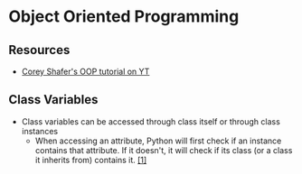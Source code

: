 # Object Oriented Programming

## Resources
- [Corey Shafer's OOP tutorial on YT](https://www.youtube.com/watch?v=ZDa-Z5JzLYM&list=PL-osiE80TeTsqhIuOqKhwlXsIBIdSeYtc)

## Class Variables
- Class variables can be accessed through class itself or through class instances 
  - When accessing an attribute, Python will first check if an instance contains that attribute. If it doesn't, it will check if its class (or a class it inherits from) contains it. [[1]](https://youtu.be/BJ-VvGyQxho?t=214)
